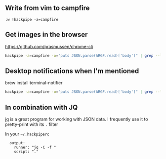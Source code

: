 ## Write from vim to campfire
```vim
:w !hackpipe -a=campfire
```

## Get images in the browser
https://github.com/prasmussen/chrome-cli

```bash
hackpipe -a=campfire -o="puts JSON.parse(ARGF.read)['body']" | grep --line-buffered -i '^http' | xargs -L1 chrome-cli open
```

## Desktop notifications when I'm mentioned
brew install terminal-notifier

```bash
hackpipe -a=campfire -o="puts JSON.parse(ARGF.read)['body']" | grep --line-buffered -i 'mark' | while read line; do terminal-notifier -message "$line"; done
```

## In combination with JQ
[jq](http://stedolan.github.io/jq/manual/#Invokingjq) is a great program for working with JSON data.  I frequently use it to pretty-print with its `.` filter

In your `~/.hackpiperc`
```
  output:
    runner: "jq -C -f "
    script: "."
```
